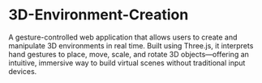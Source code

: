 # 3D-Environment-Creation
A gesture-controlled web application that allows users to create and manipulate 3D environments in real time. Built using Three.js, it interprets hand gestures to place, move, scale, and rotate 3D objects—offering an intuitive, immersive way to build virtual scenes without traditional input devices.

